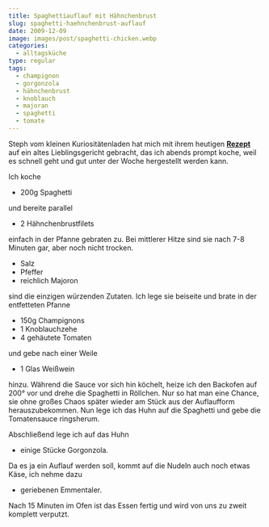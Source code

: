 ```yaml
---
title: Spaghettiauflauf mit Hähnchenbrust
slug: spaghetti-haehnchenbrust-auflauf
date: 2009-12-09
image: images/post/spaghetti-chicken.webp
categories: 
  - alltagsküche
type: regular
tags: 
  - champignon
  - gorgonzola
  - hähnchenbrust
  - knoblauch
  - majoran
  - spaghetti
  - tomate
---
```


Steph vom kleinen Kuriositätenladen hat mich mit ihrem heutigen **[Rezept](http://kuriositaetenladen.blogspot.com/2009/12/hahnchenschnitzel-in-parmesan-panko.html)** auf ein altes Lieblingsgericht gebracht, das ich abends prompt koche, weil es schnell geht und gut unter der Woche hergestellt werden kann.

Ich koche

* 200g Spaghetti

und bereite parallel

* 2 Hähnchenbrustfilets

einfach in der Pfanne gebraten zu. Bei mittlerer Hitze sind sie nach 7-8 Minuten gar, aber noch nicht trocken.

* Salz 
* Pfeffer 
* reichlich Majoron

sind die einzigen würzenden Zutaten. Ich lege sie beiseite und brate in der entfetteten Pfanne

* 150g Champignons 
* 1 Knoblauchzehe 
* 4 gehäutete Tomaten

und gebe nach einer Weile

* 1 Glas Weißwein

hinzu. Während die Sauce vor sich hin köchelt, heize ich den Backofen auf 200° vor und drehe die Spaghetti in Röllchen. Nur so hat man eine Chance, sie ohne großes Chaos später wieder am Stück aus der Auflaufform herauszubekommen. Nun lege ich das Huhn auf die Spaghetti und gebe die Tomatensauce ringsherum.


Abschließend lege ich auf das Huhn

* einige Stücke Gorgonzola.

Da es ja ein Auflauf werden soll, kommt auf die Nudeln auch noch etwas Käse, ich nehme dazu

* geriebenen Emmentaler.

Nach 15 Minuten im Ofen ist das Essen fertig und wird von uns zu zweit komplett verputzt.
